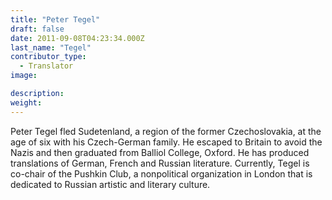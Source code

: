 ```yaml
---
title: "Peter Tegel"
draft: false
date: 2011-09-08T04:23:34.000Z
last_name: "Tegel"
contributor_type:
  - Translator
image:

description:
weight:
---
```


Peter Tegel fled Sudetenland, a region of the former Czechoslovakia, at the age of six with his Czech-German family. He escaped to Britain to avoid the Nazis and then graduated from Balliol College, Oxford. He has produced translations of German, French and Russian literature. Currently, Tegel is co-chair of the Pushkin Club, a nonpolitical organization in London that is dedicated to Russian artistic and literary culture.

